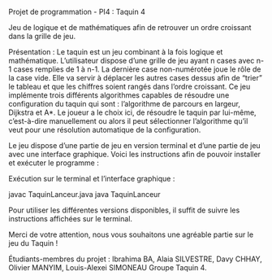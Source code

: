 Projet de programmation - PI4 : Taquin 4

Jeu de logique et de mathématiques afin de retrouver un ordre croissant dans la grille de jeu.

Présentation : Le taquin est un jeu combinant à la fois logique et mathématique. L’utilisateur dispose d’une grille de jeu ayant n cases avec n-1 cases remplies de 1 à n-1. La dernière case non-numérotée joue le rôle de la case vide. Elle va servir à déplacer les autres cases dessus afin de “trier” le tableau et que les chiffres soient rangés dans l’ordre croissant.
Ce jeu implémente trois différents algorithmes capables de résoudre une configuration du taquin qui sont : l’algorithme de parcours en largeur, Dijkstra et A*.
Le joueur a le choix ici, de résoudre le taquin par lui-même, c’est-à-dire manuellement ou alors il peut sélectionner l’algorithme qu’il veut pour une résolution automatique de la configuration.

Le jeu dispose d’une partie de jeu en version terminal et d’une partie de jeu avec une interface graphique.
Voici les instructions afin de pouvoir installer et exécuter le programme :

Exécution sur le terminal et l’interface graphique :

javac TaquinLanceur.java
java TaquinLanceur


Pour utiliser les différentes versions disponibles, il suffit de suivre les instructions affichées sur le terminal.

Merci de votre attention, nous vous souhaitons une agréable partie sur le jeu du Taquin !

Étudiants-membres du projet :
Ibrahima BA, Alaia SILVESTRE, Davy CHHAY, Olivier MANYIM, Louis-Alexei SIMONEAU
Groupe Taquin 4.
